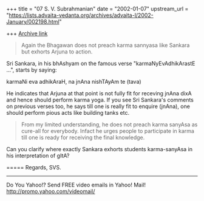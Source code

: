 +++
title = "07 S. V. Subrahmanian"
date = "2002-01-07"
upstream_url = "https://lists.advaita-vedanta.org/archives/advaita-l/2002-January/002198.html"

+++
[Archive link](https://lists.advaita-vedanta.org/archives/advaita-l/2002-January/002198.html)

> Again the Bhagawan does not preach karma sannyasa like Sankara but exhorts
> Arjuna to action.


Sri Sankara, in his bhAshyam on the famous verse "karmaNyEvAdhikArastE ...",
starts by saying:

karmaNi eva adhikAraH, na jnAna nishTAyAm te (tava)

He indicates that Arjuna at that point is not fully fit for receving jnAna dixA
and hence should perform karma yoga.  If you see Sri Sankara's comments on
previous verses too, he says till one is really fit to enquire (jnAna), one
should perform pious acts like building tanks etc.

>From my limited understanding, he does not preach karma sanyAsa as cure-all for
everybody.  Infact he urges people to participate in karma till one is ready
for receiving the final knowledge.

Can you clarify where exactly Sankara exhorts students karma-sanyAsa in his
interpretation of gItA?


=====
Regards,
SVS.

__________________________________________________
Do You Yahoo!?
Send FREE video emails in Yahoo! Mail!
http://promo.yahoo.com/videomail/

